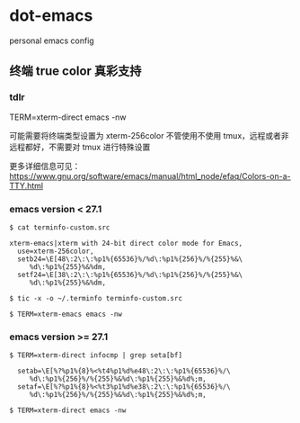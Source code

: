 # dot-emacs
personal emacs config


## 终端 true color 真彩支持

### tdlr

TERM=xterm-direct emacs -nw

可能需要将终端类型设置为 xterm-256color
不管使用不使用 tmux，远程或者非远程都好，不需要对 tmux 进行特殊设置

更多详细信息可见：https://www.gnu.org/software/emacs/manual/html_node/efaq/Colors-on-a-TTY.html

### emacs version < 27.1

```
$ cat terminfo-custom.src

xterm-emacs|xterm with 24-bit direct color mode for Emacs,
  use=xterm-256color,
  setb24=\E[48\:2\:\:%p1%{65536}%/%d\:%p1%{256}%/%{255}%&\
     %d\:%p1%{255}%&%dm,
  setf24=\E[38\:2\:\:%p1%{65536}%/%d\:%p1%{256}%/%{255}%&\
     %d\:%p1%{255}%&%dm,

$ tic -x -o ~/.terminfo terminfo-custom.src

$ TERM=xterm-emacs emacs -nw
```

### emacs version >= 27.1

```
$ TERM=xterm-direct infocmp | grep seta[bf]

  setab=\E[%?%p1%{8}%<%t4%p1%d%e48\:2\:\:%p1%{65536}%/\
     %d\:%p1%{256}%/%{255}%&%d\:%p1%{255}%&%d%;m,
  setaf=\E[%?%p1%{8}%<%t3%p1%d%e38\:2\:\:%p1%{65536}%/\
     %d\:%p1%{256}%/%{255}%&%d\:%p1%{255}%&%d%;m,

$ TERM=xterm-direct emacs -nw
```
